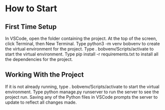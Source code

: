 # How to Start

## First Time Setup
In VSCode, open the folder containing the project. At the top of the screen, click Terminal, then New Terminal.
Type python3 -m venv bobvenv to create the virtual environment for the project.
Type . bobvenv/Scripts/activate to start the virtual environment.
Type pip install -r requirements.txt to install all the dependencies for the project.

## Working With the Project
If it is not already running, type . bobvenv/Scripts/activate to start the virtual environment.
Type python manage.py runserver to run the server to see the project run.
Saving any of the Python files in VSCode prompts the server to update to reflect all changes made.
